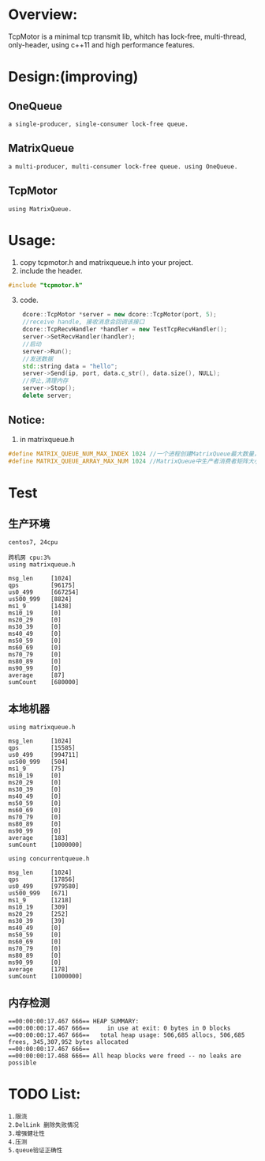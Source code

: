 # Overview:
TcpMotor is a minimal tcp transmit lib, whitch has lock-free, multi-thread, only-header, using c++11 and high performance features.

# Design:(improving)
## OneQueue
	a single-producer, single-consumer lock-free queue.
## MatrixQueue
	a multi-producer, multi-consumer lock-free queue. using OneQueue.
## TcpMotor
	using MatrixQueue.

# Usage:
1. copy tcpmotor.h and matrixqueue.h into your project.
2. include the header.
```cpp
#include "tcpmotor.h"
```
3. code.
```cpp
    dcore::TcpMotor *server = new dcore::TcpMotor(port, 5);
    //receive handle, 接收消息会回调该接口
    dcore::TcpRecvHandler *handler = new TestTcpRecvHandler();
    server->SetRecvHandler(handler);
    //启动
    server->Run();
    //发送数据
    std::string data = "hello";
    server->Send(ip, port, data.c_str(), data.size(), NULL);
    //停止,清理内存
    server->Stop();
    delete server;
```
## Notice:
1. in matrixqueue.h
```cpp
#define MATRIX_QUEUE_NUM_MAX_INDEX 1024 //一个进程创建MatrixQueue最大数量，注意要设置足够大，避免越界
#define MATRIX_QUEUE_ARRAY_MAX_NUM 1024 //MatrixQueue中生产者消费者矩阵大小，注意要设置足够大，避免越界
```

# Test
## 生产环境
	centos7, 24cpu

	跨机房 cpu:3%
	using matrixqueue.h

	msg_len     [1024]
	qps         [96175]
	us0_499     [667254]
	us500_999   [8824]
	ms1_9       [1438]
	ms10_19     [0]
	ms20_29     [0]
	ms30_39     [0]
	ms40_49     [0]
	ms50_59     [0]
	ms60_69     [0]
	ms70_79     [0]
	ms80_89     [0]
	ms90_99     [0]
	average     [87]
	sumCount    [680000]

## 本地机器
	using matrixqueue.h

	msg_len     [1024]
	qps         [15585]
	us0_499     [994711]
	us500_999   [504]
	ms1_9       [75]
	ms10_19     [0]
	ms20_29     [0]
	ms30_39     [0]
	ms40_49     [0]
	ms50_59     [0]
	ms60_69     [0]
	ms70_79     [0]
	ms80_89     [0]
	ms90_99     [0]
	average     [183]
	sumCount    [1000000]

	using concurrentqueue.h

	msg_len     [1024]
	qps         [17856]
	us0_499     [979580]
	us500_999   [671]
	ms1_9       [1218]
	ms10_19     [309]
	ms20_29     [252]
	ms30_39     [39]
	ms40_49     [0]
	ms50_59     [0]
	ms60_69     [0]
	ms70_79     [0]
	ms80_89     [0]
	ms90_99     [0]
	average     [178]
	sumCount    [1000000]
## 内存检测

	==00:00:00:17.467 666== HEAP SUMMARY:
	==00:00:00:17.467 666==     in use at exit: 0 bytes in 0 blocks
	==00:00:00:17.467 666==   total heap usage: 506,685 allocs, 506,685 frees, 345,307,952 bytes allocated
	==00:00:00:17.467 666== 
	==00:00:00:17.468 666== All heap blocks were freed -- no leaks are possible

# TODO List:
	1.限流
	2.DelLink 删除失败情况
	3.增强健壮性
	4.压测
	5.queue验证正确性